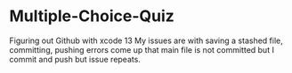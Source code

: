 # Multiple-Choice-Quiz
Figuring out Github with xcode 13
My issues are with saving a stashed file, committing, pushing errors come up that main file is not committed but I commit and push but issue repeats.
